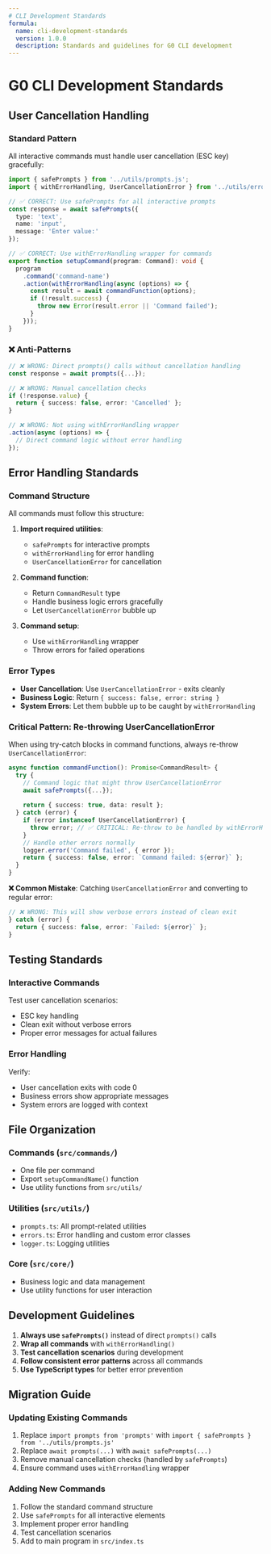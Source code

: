 ```yaml
---
# CLI Development Standards
formula:
  name: cli-development-standards
  version: 1.0.0
  description: Standards and guidelines for G0 CLI development
---
```


# G0 CLI Development Standards

## User Cancellation Handling

### Standard Pattern
All interactive commands must handle user cancellation (ESC key) gracefully:

```typescript
import { safePrompts } from '../utils/prompts.js';
import { withErrorHandling, UserCancellationError } from '../utils/errors.js';

// ✅ CORRECT: Use safePrompts for all interactive prompts
const response = await safePrompts({
  type: 'text',
  name: 'input',
  message: 'Enter value:'
});

// ✅ CORRECT: Use withErrorHandling wrapper for commands
export function setupCommand(program: Command): void {
  program
    .command('command-name')
    .action(withErrorHandling(async (options) => {
      const result = await commandFunction(options);
      if (!result.success) {
        throw new Error(result.error || 'Command failed');
      }
    }));
}
```

### ❌ Anti-Patterns
```typescript
// ❌ WRONG: Direct prompts() calls without cancellation handling
const response = await prompts({...});

// ❌ WRONG: Manual cancellation checks
if (!response.value) {
  return { success: false, error: 'Cancelled' };
}

// ❌ WRONG: Not using withErrorHandling wrapper
.action(async (options) => {
  // Direct command logic without error handling
});
```

## Error Handling Standards

### Command Structure
All commands must follow this structure:

1. **Import required utilities**:
   - `safePrompts` for interactive prompts
   - `withErrorHandling` for error handling
   - `UserCancellationError` for cancellation

2. **Command function**:
   - Return `CommandResult` type
   - Handle business logic errors gracefully
   - Let `UserCancellationError` bubble up

3. **Command setup**:
   - Use `withErrorHandling` wrapper
   - Throw errors for failed operations

### Error Types
- **User Cancellation**: Use `UserCancellationError` - exits cleanly
- **Business Logic**: Return `{ success: false, error: string }`
- **System Errors**: Let them bubble up to be caught by `withErrorHandling`

### Critical Pattern: Re-throwing UserCancellationError
When using try-catch blocks in command functions, always re-throw `UserCancellationError`:

```typescript
async function commandFunction(): Promise<CommandResult> {
  try {
    // Command logic that might throw UserCancellationError
    await safePrompts({...});
    
    return { success: true, data: result };
  } catch (error) {
    if (error instanceof UserCancellationError) {
      throw error; // ✅ CRITICAL: Re-throw to be handled by withErrorHandling
    }
    // Handle other errors normally
    logger.error('Command failed', { error });
    return { success: false, error: `Command failed: ${error}` };
  }
}
```

**❌ Common Mistake**: Catching `UserCancellationError` and converting to regular error:
```typescript
// ❌ WRONG: This will show verbose errors instead of clean exit
} catch (error) {
  return { success: false, error: `Failed: ${error}` };
}
```

## Testing Standards

### Interactive Commands
Test user cancellation scenarios:
- ESC key handling
- Clean exit without verbose errors
- Proper error messages for actual failures

### Error Handling
Verify:
- User cancellation exits with code 0
- Business errors show appropriate messages
- System errors are logged with context

## File Organization

### Commands (`src/commands/`)
- One file per command
- Export `setupCommandName()` function
- Use utility functions from `src/utils/`

### Utilities (`src/utils/`)
- `prompts.ts`: All prompt-related utilities
- `errors.ts`: Error handling and custom error classes
- `logger.ts`: Logging utilities

### Core (`src/core/`)
- Business logic and data management
- Use utility functions for user interaction

## Development Guidelines

1. **Always use `safePrompts()`** instead of direct `prompts()` calls
2. **Wrap all commands** with `withErrorHandling()`
3. **Test cancellation scenarios** during development
4. **Follow consistent error patterns** across all commands
5. **Use TypeScript types** for better error prevention

## Migration Guide

### Updating Existing Commands
1. Replace `import prompts from 'prompts'` with `import { safePrompts } from '../utils/prompts.js'`
2. Replace `await prompts(...)` with `await safePrompts(...)`
3. Remove manual cancellation checks (handled by `safePrompts`)
4. Ensure command uses `withErrorHandling` wrapper

### Adding New Commands
1. Follow the standard command structure
2. Use `safePrompts` for all interactive elements
3. Implement proper error handling
4. Test cancellation scenarios
5. Add to main program in `src/index.ts`
